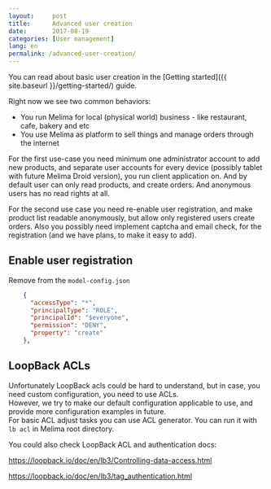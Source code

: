```yaml
---
layout:     post
title:      Advanced user creation
date:       2017-08-19
categories: [User management]
lang: en 
permalink: /advanced-user-creation/
---
```


You can read about basic user creation in the [Getting started]({{ site.baseurl }}/getting-started/) guide.

Right now we see two common behaviors:  

- You run Melima for local (physical world) business -  like restaurant, cafe, bakery and etc
- You use Melima as platform to sell things and manage orders through the internet

For the first use-case you need minimum one administrator account to add new products, and separate user accounts for every device (possibly tablet with future Melima Droid version), you run client application on. And by default user can only read products, and create orders. And anonymous users has no read rights at all.  

For the second use case you need re-enable user registration, and make product list readable anonymously, but allow only registered users create orders. Also you possibly need implement captcha and email check, for the registration (and we have plans, to make it easy to add). 

## Enable user registration

Remove from the `model-config.json`

```json
    {
      "accessType": "*",
      "principalType": "ROLE",
      "principalId": "$everyone",
      "permission": "DENY",
      "property": "create"
    },
```

## LoopBack ACLs

Unfortunately LoopBack acls could be hard to understand, but in case, you need custom configuration, you need to use ACLs.  
However, we try to make our default configuration applicable to use, and provide more configuration examples in future.  
For basic ACL adjust tasks you can use ACL generator. You can run it with `lb acl` in Melima root directory.

You could also check LoopBack ACL and authentication docs:  

<https://loopback.io/doc/en/lb3/Controlling-data-access.html>  

<https://loopback.io/doc/en/lb3/tag_authentication.html>










